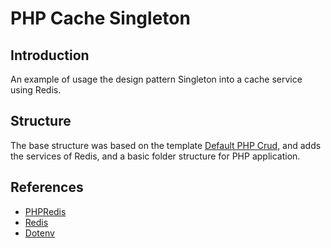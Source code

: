 # PHP Cache Singleton

## Introduction
An example of usage the design pattern Singleton into a cache service using Redis.

## Structure
The base structure was based on the template [Default PHP Crud](https://github.com/luizrfreitas/default-php-crud), and adds the services of Redis, and a basic folder structure for PHP application.

## References
* [PHPRedis](https://github.com/phpredis/phpredis)
* [Redis](https://redis.io/docs/)
* [Dotenv](https://github.com/vlucas/phpdotenv)
